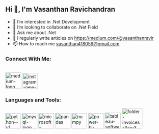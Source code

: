 ##  Hi 👋, I'm Vasanthan Ravichandran


- 👀 I’m interested in .Net Development
- 💞️ I’m looking to collaborate on .Net Field
- 💬 Ask me about .Net
- 📝 I regularly write articles on https://medium.com/@vasanthanravir
- 📫 How to reach me vasanthan418059@gmail.com
### Connect With Me:
<br />[<img width="50" height="50" src="https://img.icons8.com/ios-filled/50/medium-logo.png" alt="medium-logo"/>](https://medium.com/@vasanthanravir) [<img width="48" height="48" src="https://img.icons8.com/color/48/instagram-new--v1.png" alt="instagram-new--v1"/>](https://www.instagram.com/vasanthan_ravir/)
### Languages and Tools:
<img width="48" height="48" src="https://img.icons8.com/color/48/python--v1.png" alt="python--v1"/> <img width="48" height="48" src="https://img.icons8.com/fluency/48/mysql-logo.png" alt="mysql-logo"/> <img width="48" height="48" src="https://img.icons8.com/color/48/microsoft-excel-2019--v1.png" alt="microsoft-excel-2019--v1"/> <img width="48" height="48" src="https://img.icons8.com/color/48/pandas.png" alt="pandas"/> <img width="48" height="48" src="https://img.icons8.com/color/48/numpy.png" alt="numpy"/> <img width="48" height="48" src="https://img.icons8.com/color/48/power-bi-2021.png" alt="power-bi-2021"/> <img width="50" height="50" src="https://img.icons8.com/ios-filled/50/tableau-software.png" alt="tableau-software"/> <img width="64" height="64" src="https://img.icons8.com/pastel-glyph/64/folder-invoices-3--v3.png" alt="folder-invoices-3--v3"/>

